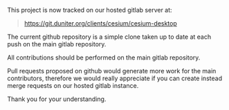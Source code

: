 This project is now tracked on our hosted gitlab server at:
> https://git.duniter.org/clients/cesium/cesium-desktop

The current github repository is a simple clone taken up to date at each push on the main gitlab repository.

All contributions should be performed on the main gitlab repository.

Pull requests proposed on github would generate more work for the main contributors, therefore we would really appreciate if you can create instead merge requests on our hosted gitlab instance.

Thank you for your understanding.
